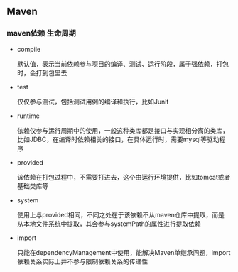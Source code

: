 ## Maven

### maven依赖 生命周期

- compile

    默认值，表示当前依赖参与项目的编译、测试、运行阶段，属于强依赖，打包时，会打到包里去

- test

    仅仅参与测试，包括测试用例的编译和执行，比如Junit

- runtime

    依赖仅参与运行周期中的使用，一般这种类库都是接口与实现相分离的类库，比如JDBC，在编译时依赖相关的接口，在具体运行时，需要mysql等驱动程序

- provided

    该依赖在打包过程中，不需要打进去，这个由运行环境提供，比如tomcat或者基础类库等

- system

    使用上与provided相同，不同之处在于该依赖不从maven仓库中提取，而是从本地文件系统中提取，其会参与systemPath的属性进行提取依赖

- import

    只能在dependencyManagement中使用，能解决Maven单继承问题，import依赖关系实际上并不参与限制依赖关系的传递性